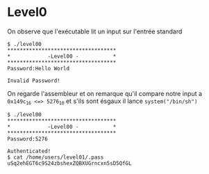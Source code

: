 # Level0

On observe que l'exécutable lit un input sur l'entrée standard

```shell
$ ./level00
***********************************
*            -Level00 -           *
***********************************
Password:Hello World

Invalid Password!
```

On regarde l'assembleur et on remarque qu'il compare notre input a
<code>0x149c<sub>16</sub> <=> 5276<sub>10</sub></code> et s'ils sont ésgaux il lance
`system("/bin/sh")`

```shell
$ ./level00
***********************************
*            -Level00 -           *
***********************************
Password:5276

Authenticated!
$ cat /home/users/level01/.pass
uSq2ehEGT6c9S24zbshexZQBXUGrncxn5sD5QfGL
```

